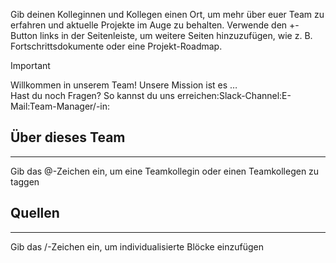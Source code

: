 Gib deinen Kolleginnen und Kollegen einen Ort, um mehr über euer Team zu erfahren und aktuelle Projekte im Auge zu behalten. Verwende den +-Button links in der Seitenleiste, um weitere Seiten hinzuzufügen, wie z. B. Fortschrittsdokumente oder eine Projekt-Roadmap.

  

> [!important]  
> Willkommen in unserem Team! Unsere Mission ist es …  
Hast du noch Fragen? So kannst du uns erreichen:Slack-Channel:E-Mail:Team-Manager/-in:  

## Über dieses Team

---

Gib das @-Zeichen ein, um eine Teamkollegin oder einen Teamkollegen zu taggen

## Quellen

---

Gib das /-Zeichen ein, um individualisierte Blöcke einzufügen